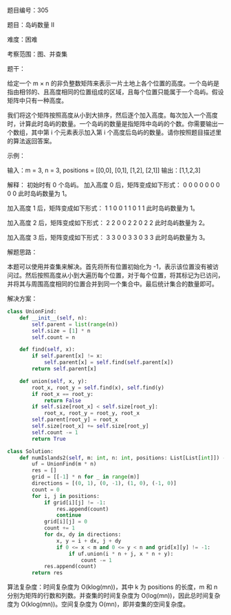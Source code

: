 题目编号：305

题目：岛屿数量 II

难度：困难

考察范围：图、并查集

题干：

给定一个 m × n 的非负整数矩阵来表示一片土地上各个位置的高度。一个岛屿是指由相邻的、且高度相同的位置组成的区域，且每个位置只能属于一个岛屿。假设矩阵中只有一种高度。

我们将这个矩阵按照高度从小到大排序，然后逐个加入高度。每次加入一个高度时，计算此时岛屿的数量。一个岛屿的数量是指矩阵中岛屿的个数。你需要输出一个数组，其中第 i 个元素表示加入第 i 个高度后岛屿的数量。请你按照题目描述里的算法返回答案。

示例：

输入：m = 3, n = 3, positions = [[0,0], [0,1], [1,2], [2,1]]
输出：[1,1,2,3]

解释：
初始时有 0 个岛屿。
加入高度 0 后，矩阵变成如下形式：
0 0 0
0 0 0
0 0 0
此时岛屿数量为 1。

加入高度 1 后，矩阵变成如下形式：
1 1 0
0 1 1
0 1 1
此时岛屿数量为 1。

加入高度 2 后，矩阵变成如下形式：
2 2 0
0 2 2
0 2 2
此时岛屿数量为 2。

加入高度 3 后，矩阵变成如下形式：
3 3 0
0 3 3
0 3 3
此时岛屿数量为 3。

解题思路：

本题可以使用并查集来解决。首先将所有位置初始化为 -1，表示该位置没有被访问过。然后按照高度从小到大遍历每个位置，对于每个位置，将其标记为已访问，并将其与周围高度相同的位置合并到同一个集合中。最后统计集合的数量即可。

解决方案：

```python
class UnionFind:
    def __init__(self, n):
        self.parent = list(range(n))
        self.size = [1] * n
        self.count = n

    def find(self, x):
        if self.parent[x] != x:
            self.parent[x] = self.find(self.parent[x])
        return self.parent[x]

    def union(self, x, y):
        root_x, root_y = self.find(x), self.find(y)
        if root_x == root_y:
            return False
        if self.size[root_x] < self.size[root_y]:
            root_x, root_y = root_y, root_x
        self.parent[root_y] = root_x
        self.size[root_x] += self.size[root_y]
        self.count -= 1
        return True

class Solution:
    def numIslands2(self, m: int, n: int, positions: List[List[int]]) -> List[int]:
        uf = UnionFind(m * n)
        res = []
        grid = [[-1] * n for _ in range(m)]
        directions = [(0, 1), (0, -1), (1, 0), (-1, 0)]
        count = 0
        for i, j in positions:
            if grid[i][j] != -1:
                res.append(count)
                continue
            grid[i][j] = 0
            count += 1
            for dx, dy in directions:
                x, y = i + dx, j + dy
                if 0 <= x < m and 0 <= y < n and grid[x][y] != -1:
                    if uf.union(i * n + j, x * n + y):
                        count -= 1
            res.append(count)
        return res
```

算法复杂度：时间复杂度为 O(klog(mn))，其中 k 为 positions 的长度，m 和 n 分别为矩阵的行数和列数。并查集的时间复杂度为 O(log(mn))，因此总时间复杂度为 O(klog(mn))。空间复杂度为 O(mn)，即并查集的空间复杂度。